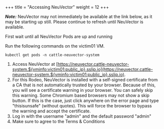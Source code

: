 +++
title = "Accessing NeuVector"
weight = 12
+++

***Note:*** NeuVector may not immediately be available at the link below, as it may be starting up still. Please continue to refresh until NeuVector is available.

First wait until all NeuVector Pods are up and running

Run the following commands on the victim01 VM.

```ctr
kubectl get pods -n cattle-neuvector-system
```

1. Access NeuVector at [https://neuvector.cattle-neuvector-system.${vminfo:victim01:public_ip}.sslip.io](https://neuvector.cattle-neuvector-system.${vminfo:victim01:public_ip}.sslip.io).
2. For this Rodeo, NeuVector is installed with a self-signed certificate from a CA that is not automatically trusted by your browser. Because of this, you will see a certificate warning in your browser. You can safely skip this warning. Some Chromium based browsers may not show a skip button. If this is the case, just click anywhere on the error page and type "thisisunsafe" (without quotes). This will force the browser to bypass the warning and accept the certificate.
3. Log in with the username "admin" and the default password "admin"
4. Make sure to agree to the Terms & Conditions
